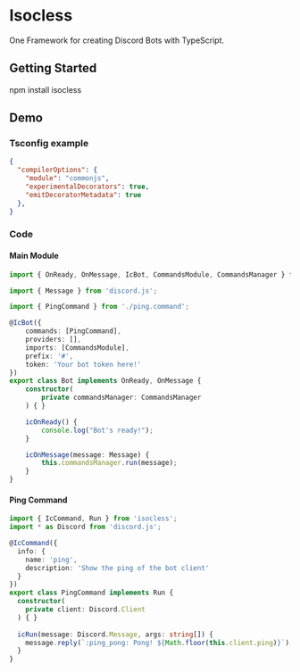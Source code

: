 # Isocless
One Framework for creating Discord Bots with TypeScript.

## Getting Started
npm install isocless

## Demo

### Tsconfig example

```JSON
{
  "compilerOptions": {
    "module": "commonjs",
    "experimentalDecorators": true,
    "emitDecoratorMetadata": true
  },
}
```

### Code

#### Main Module
```TypeScript
import { OnReady, OnMessage, IcBot, CommandsModule, CommandsManager } from 'isocless';

import { Message } from 'discord.js';

import { PingCommand } from './ping.command';

@IcBot({
    commands: [PingCommand],
    providers: [],
    imports: [CommandsModule],
    prefix: '#',
    token: 'Your bot token here!'
})
export class Bot implements OnReady, OnMessage {
    constructor(
        private commandsManager: CommandsManager
    ) { }

    icOnReady() {
        console.log("Bot's ready!");
    }

    icOnMessage(message: Message) {
        this.commandsManager.run(message);
    }
}
```

#### Ping Command
```TypeScript
import { IcCommand, Run } from 'isocless';
import * as Discord from 'discord.js';

@IcCommand({
  info: {
    name: 'ping',
    description: 'Show the ping of the bot client'
  }
})
export class PingCommand implements Run {
  constructor(
    private client: Discord.Client
  ) { }
 
  icRun(message: Discord.Message, args: string[]) {
    message.reply(`:ping_pong: Pong! ${Math.floor(this.client.ping)}`);
  }
}
```
